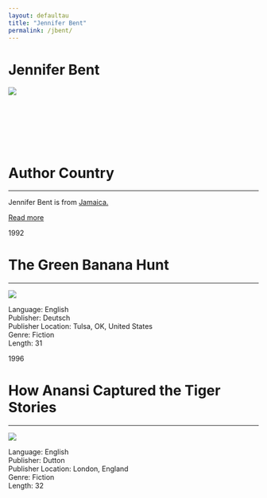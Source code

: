 ```yaml
---
layout: defaultau
title: "Jennifer Bent"
permalink: /jbent/
---
```

<!-- partial:index.partial.html -->
<div class="content">
    <h1>Jennifer Bent</h1>
    <div class="quote">
        <div><img src="https://t4.ftcdn.net/jpg/03/40/12/49/360_F_340124934_bz3pQTLrdFpH92ekknuaTHy8JuXgG7fi.jpg" class="logo"></div>
    </div>
    <div class="timeline">
        <div style="padding-bottom:100px;"></div>
        <div class="block">
            <div class="date right"><p class="right"></p></div>
            <div class="dot"></div>
            <div class="left first">
            <div class="author_country">
                <h1>Author Country</h1><hr>
          <div class="aclocation">   <p>Jennifer Bent is from <a href="{{ site.baseurl }}/4"> Jamaica.</a></p> </div>
                <div class="acreadmore"><a href="#" target="_blank">Read more</a></div>
            </div>
            </div>
        </div>
        <div class="block">
            <div class="date left"><p class="left">1992</p></div>
            <div class="dot"></div>
            <div class="right">
                <h1>The Green Banana Hunt</h1><hr>
                <p><img src="https://i.ebayimg.com/images/g/4ycAAOSwbVVgjoc8/s-l600.jpg"></p>
                <p>
                Language: English<br>
                Publisher: Deutsch<br>
                Publisher Location: Tulsa, OK, United States<br>
                Genre: Fiction<br>
                Length: 31<br>
                </p>
            </div>
        </div>
        <div class="block">
            <div class="date right"><p class="right">1996</p></div>
            <div class="dot"></div>
            <div class="left">
                <h1>How Anansi Captured the Tiger Stories</h1><hr>
                <p><img src="https://images-na.ssl-images-amazon.com/images/I/51WET8Z76CL._SX368_BO1,204,203,200_.jpg"></p>
                <p>
                Language: English<br>
                Publisher: Dutton<br>
                Publisher Location: London, England<br>
                Genre: Fiction<br>
                Length: 32<br>
                </p>
            </div>
        </div>
  <!-- partial -->
<script src='https://cdnjs.cloudflare.com/ajax/libs/jquery/3.1.1/jquery.min.js'></script><script  src="{{ site.baseurl }}/assets/js/authorscript.js"></script>